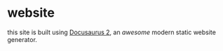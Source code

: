 # website

this site is built using [Docusaurus 2](https://docusaurus.io/), an *awesome* modern static website generator.
